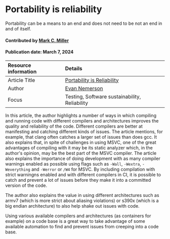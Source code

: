 # Portability is reliability
<!--deck text start-->
Portability can be a means to an end and does not need to be not an end in and of itself.
<!--deck text end-->

#### Contributed by [Mark C. Miller](https://github.com/markcmiller86 "Mark C. Miller GitHub Profile")
#### Publication date: March 7, 2024

Resource information | Details 
:--- | :--- 
Article Title | [Portability is Reliability](https://evan.nemerson.com/2021/05/04/portability-is-reliability/)
Author | [Evan Nemerson](https://github.com/nemequ)
Focus | Testing, Software sustainability, Reliability

In this article, the author highlights a number of ways in which compiling and running code with different compilers and architectures improves the quality and reliability of the code.
Different compilers are better at manifesting and catching different kinds of issues.
The article mentions, for example, that clang often catches a larger set of issues than does gcc.
It also explains that, in spite of challenges in using MSVC, one of the great advantages of compiling with it may be its static analyzer which, in the author's opinion, may be the best part of the MSVC compiler.
The article also explains the importance of doing development with as many compiler warnings enabled as possible using flags such as `-Wall`, `-Wextra`, `-Weverything` and `-Werror` or `/W4` for MSVC.
By including compilation with strict warningns enabled and with different compilers in CI, it is possible to catch and prevent a lot of issues before they make it into a committed version of the code.

The author also explains the value in using different architectures such as armv7 (which is more strict about aliasing violations) or s390x (which is a big endian architecture) to also help shake out issues with code.

Using various available compilers and architectures (as containers for example) on a code base is a great way to take advantage of some available automation to find and prevent issues from creeping into a code base.

<!---
Publish: yes
Topics: Testing, Software sustainability, Reliability
Pinned: no
RSS update: 2024-02-07
--->
